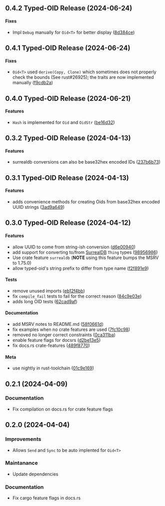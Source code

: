 <a name="0.4.2"></a>
## 0.4.2 Typed-OID Release (2024-06-24)

#### Fixes

*   Impl `Debug` manually for `Oid<T>` for better display ([8d384ce](https://github.com/kbknapp/typed-oid/commit/8d384ce6e0f6714b6e53928483a693b67aa46b9a))

<a name="0.4.1"></a>
## 0.4.1 Typed-OID Release (2024-06-24)

#### Fixes

*   `Oid<T>` used `derive(Copy, Clone)` which sometimes does not properly check the bounds (See rust#26925); the traits are now implemented manually ([f9cdb2a](https://github.com/kbknapp/typed-oid/commit/f9cdb2af57bd541fc4156f691159d73b253bf737))

<a name="0.4.0"></a>
## 0.4.0 Typed-OID Release (2024-06-21)

#### Features

*   `Hash` is implemented for `Oid` and `OidStr` ([be16d32](https://github.com/kbknapp/typed-oid/commit/be16d322bca90d5f27f719dfa815b6a9fe65e93b))

<a name="0.3.2"></a>
## 0.3.2 Typed-OID Release (2024-04-13)

#### Features

*   surrealdb conversions can also be base32hex encoded IDs ([237b6b73](https://github.com/kbknapp/typed-oid/commit/237b6b7368c8c54ad9d786dab5f4f131839f05bb))

<a name="0.3.1"></a>
## 0.3.1 Typed-OID Release (2024-04-13)

#### Features

*   adds convenience methods for creating Oids from base32hex encoded UUID strings ([3ad9a649](https://github.com/kbknapp/typed-oid/commit/3ad9a6491522ef5aad53227ddfa0785719c21016))

<a name="0.3.0"></a>
## 0.3.0 Typed-OID Release (2024-04-12)

#### Features

*   allow UUID to come from string-ish conversion ([d6e00940](https://github.com/kbknapp/typed-oid/commit/d6e009407fb74238e46682c6d03c0a4244cd54ab))
*   add support for converting to/from [SurrealDB](https://surrealdb.com) `Thing` types ([98956986](https://github.com/kbknapp/typed-oid/commit/989569865fcc23772226195f03cb62f170676e94))
  * Use crate feature `surrealdb` (**NOTE** using this feature bumps the MSRV to 1.75.0)
*   allow typed-oid's string prefix to differ from type name ([f2f891e9](https://github.com/kbknapp/typed-oid/commit/f2f891e93a61ca6ef075974318fb7c3a746a51d2))

#### Tests

*   remove unused imports ([eb12f4bb](https://github.com/kbknapp/typed-oid/commit/eb12f4bbeb0533da4694dd68f0554e6fcc4384ee))
*   fix `compile_fail` tests to fail for the correct reason ([84c9e03e](https://github.com/kbknapp/typed-oid/commit/84c9e03efd738a9515c98473d941bf7cc3698609))
*   adds long OID tests ([62cad9af](https://github.com/kbknapp/typed-oid/commit/62cad9afeac07ce98b3eaf075ff5613a825ff769))

#### Documentation

*   add MSRV notes to README.md ([58f0661d](https://github.com/kbknapp/typed-oid/commit/58f0661de594815c64fcebb6bf8c23b9d6294b4d))
*   fix examples when no crate features are used ([7fc10c98](https://github.com/kbknapp/typed-oid/commit/7fc10c98ce724345427cc5baa62125ef9766521c))
*   removed no longer correct constraints ([0ca311ba](https://github.com/kbknapp/typed-oid/commit/0ca311ba1ff52691066dcdb63b2c392c56a1b28a))
*   enable feature flags for docsrs ([d2be13e5](https://github.com/kbknapp/typed-oid/commit/d2be13e5c5766356da4a8a72685d6e8b6f051760))
*   fix docs.rs crate-features ([489f8770](https://github.com/kbknapp/typed-oid/commit/489f8770a73476540dc9d43d96db42424e888043))

#### Meta

*   use nightly in rust-toolchain ([01c9e169](https://github.com/kbknapp/typed-oid/commit/01c9e169ab3eaba310d6513e11ac7fc2f72abb2a))

<a name="0.2.1"></a>
## 0.2.1 (2024-04-09)

### Documentation

- Fix compilation on docs.rs for crate feature flags

<a name="0.2.0"></a>
## 0.2.0 (2024-04-04)

### Improvements

- Allows `Send` and `Sync` to be auto implented for `Oid<T>`

### Maintanance

- Update dependencies

### Documentation

- Fix cargo feature flags in docs.rs

